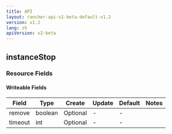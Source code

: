 ```yaml
---
title: API
layout: rancher-api-v2-beta-default-v1.2
version: v1.2
lang: zh
apiVersion: v2-beta
---
```


## instanceStop



### Resource Fields

#### Writeable Fields

Field | Type | Create | Update | Default | Notes
---|---|---|---|---|---
remove | boolean | Optional | - | - | 
timeout | int | Optional | - | - | 



<br>
